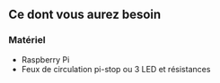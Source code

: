 ## Ce dont vous aurez besoin

### Matériel

- Raspberry Pi
- Feux de circulation pi-stop ou 3 LED et résistances
